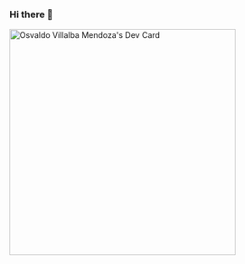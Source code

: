 ### Hi there 👋
<a href="https://app.daily.dev/ValdoYakitorys"><img src="https://api.daily.dev/devcards/d7d981c7369d4f7facfacf97258c33c5.png?r=x4x" width="400" alt="Osvaldo Villalba Mendoza's Dev Card"/></a>
<!--
**ValdoYKING/ValdoYKING** is a ✨ _special_ ✨ repository because its `README.md` (this file) appears on your GitHub profile.

Here are some ideas to get you started:

- 🔭 I’m currently working on ...
- 🌱 I’m currently learning ...
- 👯 I’m looking to collaborate on ...
- 🤔 I’m looking for help with ...
- 💬 Ask me about ...
- 📫 How to reach me: ...
- 😄 Pronouns: ...
- ⚡ Fun fact: ...
-->
